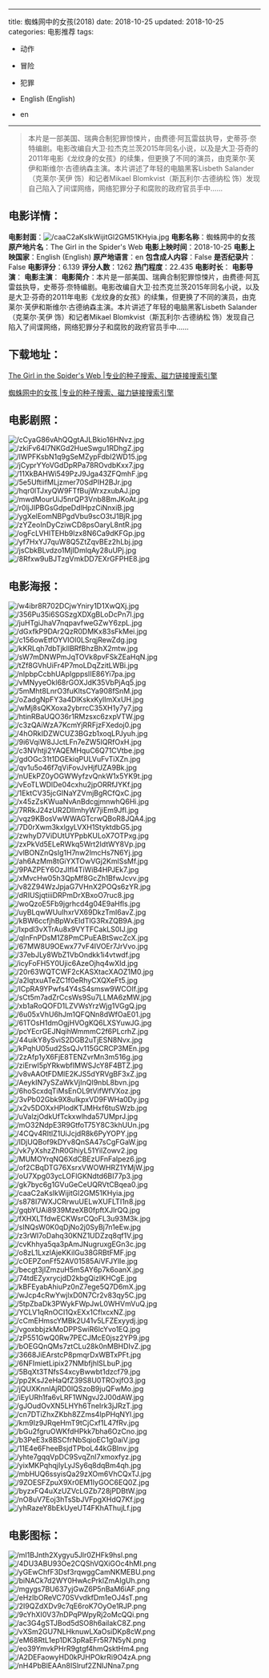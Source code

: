 
---
title: 蜘蛛网中的女孩(2018)
date: 2018-10-25
updated: 2018-10-25
categories: 电影推荐
tags:
- 动作
- 冒险
- 犯罪

- English (English)
- en
---


> 本片是一部美国、瑞典合制犯罪惊悚片，由费德·阿瓦雷兹执导，史蒂芬·奈特编剧。电影改编自大卫·拉杰克兰茨2015年同名小说，以及是大卫·芬奇的2011年电影《龙纹身的女孩》的续集，但更换了不同的演员，由克莱尔·芙伊和斯维尔·古德纳森主演。本片讲述了年轻的电脑黑客Lisbeth Salander（克莱尔·芙伊 饰）和记者Mikael Blomkvist（斯瓦利尔·古德纳松 饰）发现自己陷入了间谍网络，网络犯罪分子和腐败的政府官员手中......

## **电影详情**：

**电影封面**：<img src="https://image.tmdb.org/t/p/w200/caaC2aKsIkWijitGl2GM51KHyia.jpg" alt="/caaC2aKsIkWijitGl2GM51KHyia.jpg" title="/caaC2aKsIkWijitGl2GM51KHyia.jpg">
**电影名称**：蜘蛛网中的女孩
**原产地片名**：The Girl in the Spider's Web
**电影上映时间**：2018-10-25
**电影上映国家**：English (English)
**原产地语言**：en
**包含成人内容**：False
**是否纪录片**：False
**电影评分**：6.139
**评分人数**：1262
**热门程度**：22.435
**电影时长**：
**电影导演**：
**电影主演**：
**电影简介**：本片是一部美国、瑞典合制犯罪惊悚片，由费德·阿瓦雷兹执导，史蒂芬·奈特编剧。电影改编自大卫·拉杰克兰茨2015年同名小说，以及是大卫·芬奇的2011年电影《龙纹身的女孩》的续集，但更换了不同的演员，由克莱尔·芙伊和斯维尔·古德纳森主演。本片讲述了年轻的电脑黑客Lisbeth Salander（克莱尔·芙伊 饰）和记者Mikael Blomkvist（斯瓦利尔·古德纳松 饰）发现自己陷入了间谍网络，网络犯罪分子和腐败的政府官员手中......

## **下载地址**：
[The Girl in the Spider's Web |专业的种子搜索、磁力链接搜索引擎](https://movie.amd794.com:2083/?search=The%20Girl%20in%20the%20Spider%27s%20Web&ordering=&mode=match_phrase&page_size=10&page=1)

[蜘蛛网中的女孩 |专业的种子搜索、磁力链接搜索引擎](https://movie.amd794.com:2083/?search=%E8%9C%98%E8%9B%9B%E7%BD%91%E4%B8%AD%E7%9A%84%E5%A5%B3%E5%AD%A9&ordering=&mode=match_phrase&page_size=10&page=1)
 

## **电影剧照**：
<img src="https://image.tmdb.org/t/p/original/cCyaG86vAhQQgtAJLBkio16HNvz.jpg" alt="/cCyaG86vAhQQgtAJLBkio16HNvz.jpg" title="/cCyaG86vAhQQgtAJLBkio16HNvz.jpg"><img src="https://image.tmdb.org/t/p/original/zkiFv64l7NKGd2HueSwgu1RDhgZ.jpg" alt="/zkiFv64l7NKGd2HueSwgu1RDhgZ.jpg" title="/zkiFv64l7NKGd2HueSwgu1RDhgZ.jpg"><img src="https://image.tmdb.org/t/p/original/lWPFKsbN1q9gSeMZypFdbI2WD15.jpg" alt="/lWPFKsbN1q9gSeMZypFdbI2WD15.jpg" title="/lWPFKsbN1q9gSeMZypFdbI2WD15.jpg"><img src="https://image.tmdb.org/t/p/original/jCyprYYoVGdDpRPa78ROvdbKxx7.jpg" alt="/jCyprYYoVGdDpRPa78ROvdbKxx7.jpg" title="/jCyprYYoVGdDpRPa78ROvdbKxx7.jpg"><img src="https://image.tmdb.org/t/p/original/11XkBAHWi549PzJ9Jga43ZFQmhF.jpg" alt="/11XkBAHWi549PzJ9Jga43ZFQmhF.jpg" title="/11XkBAHWi549PzJ9Jga43ZFQmhF.jpg"><img src="https://image.tmdb.org/t/p/original/5e5UftiifMLjzmer70SdPIH2BJr.jpg" alt="/5e5UftiifMLjzmer70SdPIH2BJr.jpg" title="/5e5UftiifMLjzmer70SdPIH2BJr.jpg"><img src="https://image.tmdb.org/t/p/original/hqr0lTJxyQW9FTfBujWrxzxubAJ.jpg" alt="/hqr0lTJxyQW9FTfBujWrxzxubAJ.jpg" title="/hqr0lTJxyQW9FTfBujWrxzxubAJ.jpg"><img src="https://image.tmdb.org/t/p/original/mwdMourUiJ5nrQP3Vnb8BmJKoAt.jpg" alt="/mwdMourUiJ5nrQP3Vnb8BmJKoAt.jpg" title="/mwdMourUiJ5nrQP3Vnb8BmJKoAt.jpg"><img src="https://image.tmdb.org/t/p/original/r0ljJIPBGsGdpeDdlHpzCiNnxiB.jpg" alt="/r0ljJIPBGsGdpeDdlHpzCiNnxiB.jpg" title="/r0ljJIPBGsGdpeDdlHpzCiNnxiB.jpg"><img src="https://image.tmdb.org/t/p/original/ygXelEomNBPgdVbu9scO3tJ1BjR.jpg" alt="/ygXelEomNBPgdVbu9scO3tJ1BjR.jpg" title="/ygXelEomNBPgdVbu9scO3tJ1BjR.jpg"><img src="https://image.tmdb.org/t/p/original/zYZeoInDyCziwCD8psOaryL8ntR.jpg" alt="/zYZeoInDyCziwCD8psOaryL8ntR.jpg" title="/zYZeoInDyCziwCD8psOaryL8ntR.jpg"><img src="https://image.tmdb.org/t/p/original/ogFcLVHlTEHb9lzx8N6Ca9dKFGp.jpg" alt="/ogFcLVHlTEHb9lzx8N6Ca9dKFGp.jpg" title="/ogFcLVHlTEHb9lzx8N6Ca9dKFGp.jpg"><img src="https://image.tmdb.org/t/p/original/yf7HxYJ7quW8Q5ZtZqvBEz2hLbj.jpg" alt="/yf7HxYJ7quW8Q5ZtZqvBEz2hLbj.jpg" title="/yf7HxYJ7quW8Q5ZtZqvBEz2hLbj.jpg"><img src="https://image.tmdb.org/t/p/original/jsCbkBLvdzo1MjIDmlqAy28uUPj.jpg" alt="/jsCbkBLvdzo1MjIDmlqAy28uUPj.jpg" title="/jsCbkBLvdzo1MjIDmlqAy28uUPj.jpg"><img src="https://image.tmdb.org/t/p/original/8Rfxw9uBJTzgVmkDD7EXrGFPHE8.jpg" alt="/8Rfxw9uBJTzgVmkDD7EXrGFPHE8.jpg" title="/8Rfxw9uBJTzgVmkDD7EXrGFPHE8.jpg">

## **电影海报**：
<img src="https://image.tmdb.org/t/p/original/w4ibr8R702DCjwYniry1D1XwQXj.jpg" alt="/w4ibr8R702DCjwYniry1D1XwQXj.jpg" title="/w4ibr8R702DCjwYniry1D1XwQXj.jpg"><img src="https://image.tmdb.org/t/p/original/356Pu35i6SGSzgXDXgBLoDcPn7l.jpg" alt="/356Pu35i6SGSzgXDXgBLoDcPn7l.jpg" title="/356Pu35i6SGSzgXDXgBLoDcPn7l.jpg"><img src="https://image.tmdb.org/t/p/original/juHTgiJhaV7nqpavfweGZwY6zpL.jpg" alt="/juHTgiJhaV7nqpavfweGZwY6zpL.jpg" title="/juHTgiJhaV7nqpavfweGZwY6zpL.jpg"><img src="https://image.tmdb.org/t/p/original/dGxfkP9DAr2QzR0DMKx83sFkMei.jpg" alt="/dGxfkP9DAr2QzR0DMKx83sFkMei.jpg" title="/dGxfkP9DAr2QzR0DMKx83sFkMei.jpg"><img src="https://image.tmdb.org/t/p/original/c156owEtfOYVIOl0LSrqjRewZdg.jpg" alt="/c156owEtfOYVIOl0LSrqjRewZdg.jpg" title="/c156owEtfOYVIOl0LSrqjRewZdg.jpg"><img src="https://image.tmdb.org/t/p/original/kKRLqh7dbTjkIlBRfBhzBhX2mtw.jpg" alt="/kKRLqh7dbTjkIlBRfBhzBhX2mtw.jpg" title="/kKRLqh7dbTjkIlBRfBhzBhX2mtw.jpg"><img src="https://image.tmdb.org/t/p/original/sW7mDNWPmJqTOVk8pvFSkZEaHqN.jpg" alt="/sW7mDNWPmJqTOVk8pvFSkZEaHqN.jpg" title="/sW7mDNWPmJqTOVk8pvFSkZEaHqN.jpg"><img src="https://image.tmdb.org/t/p/original/tZf8GVhUiFr4P7moLDqZzitLWBi.jpg" alt="/tZf8GVhUiFr4P7moLDqZzitLWBi.jpg" title="/tZf8GVhUiFr4P7moLDqZzitLWBi.jpg"><img src="https://image.tmdb.org/t/p/original/nIpbpCcbhUApIgppsIIE86Yi7pa.jpg" alt="/nIpbpCcbhUApIgppsIIE86Yi7pa.jpg" title="/nIpbpCcbhUApIgppsIIE86Yi7pa.jpg"><img src="https://image.tmdb.org/t/p/original/vMNyyeOkl68rGOXJdK35VbPjAq5.jpg" alt="/vMNyyeOkl68rGOXJdK35VbPjAq5.jpg" title="/vMNyyeOkl68rGOXJdK35VbPjAq5.jpg"><img src="https://image.tmdb.org/t/p/original/5mMht8LnrO3fuKltsCYa908fSnM.jpg" alt="/5mMht8LnrO3fuKltsCYa908fSnM.jpg" title="/5mMht8LnrO3fuKltsCYa908fSnM.jpg"><img src="https://image.tmdb.org/t/p/original/oZadgNpFY3a4DlKskxKylImXxUH.jpg" alt="/oZadgNpFY3a4DlKskxKylImXxUH.jpg" title="/oZadgNpFY3a4DlKskxKylImXxUH.jpg"><img src="https://image.tmdb.org/t/p/original/wMj8sQKXoxa2ybrrcC35XH1y7y7.jpg" alt="/wMj8sQKXoxa2ybrrcC35XH1y7y7.jpg" title="/wMj8sQKXoxa2ybrrcC35XH1y7y7.jpg"><img src="https://image.tmdb.org/t/p/original/htinRBaUQO36r1RMzsxc6zxpVTW.jpg" alt="/htinRBaUQO36r1RMzsxc6zxpVTW.jpg" title="/htinRBaUQO36r1RMzsxc6zxpVTW.jpg"><img src="https://image.tmdb.org/t/p/original/c3zQAiWzA7KcmYjRRFjzFXedoj0.jpg" alt="/c3zQAiWzA7KcmYjRRFjzFXedoj0.jpg" title="/c3zQAiWzA7KcmYjRRFjzFXedoj0.jpg"><img src="https://image.tmdb.org/t/p/original/4hORkIDZWCUZ3BGzb1xoqLPJyuh.jpg" alt="/4hORkIDZWCUZ3BGzb1xoqLPJyuh.jpg" title="/4hORkIDZWCUZ3BGzb1xoqLPJyuh.jpg"><img src="https://image.tmdb.org/t/p/original/9i6VqiW8JJctLFn7eZW5IQRfOxH.jpg" alt="/9i6VqiW8JJctLFn7eZW5IQRfOxH.jpg" title="/9i6VqiW8JJctLFn7eZW5IQRfOxH.jpg"><img src="https://image.tmdb.org/t/p/original/c3NVhtji2YAQEMHquC6Q71CVtbe.jpg" alt="/c3NVhtji2YAQEMHquC6Q71CVtbe.jpg" title="/c3NVhtji2YAQEMHquC6Q71CVtbe.jpg"><img src="https://image.tmdb.org/t/p/original/gdOGc31t1DGEkiqPULVuFvTiXZn.jpg" alt="/gdOGc31t1DGEkiqPULVuFvTiXZn.jpg" title="/gdOGc31t1DGEkiqPULVuFvTiXZn.jpg"><img src="https://image.tmdb.org/t/p/original/qv1u5o46f7qViFovJvHjfUZA9Bk.jpg" alt="/qv1u5o46f7qViFovJvHjfUZA9Bk.jpg" title="/qv1u5o46f7qViFovJvHjfUZA9Bk.jpg"><img src="https://image.tmdb.org/t/p/original/nUEkPZ0yOGWWyfzvQnkW1x5YK9t.jpg" alt="/nUEkPZ0yOGWWyfzvQnkW1x5YK9t.jpg" title="/nUEkPZ0yOGWWyfzvQnkW1x5YK9t.jpg"><img src="https://image.tmdb.org/t/p/original/vEoTLWDlDe04cxhu2jpORRfJYKf.jpg" alt="/vEoTLWDlDe04cxhu2jpORRfJYKf.jpg" title="/vEoTLWDlDe04cxhu2jpORRfJYKf.jpg"><img src="https://image.tmdb.org/t/p/original/1EktCV35jcGINaYZVmjBgRCfQxC.jpg" alt="/1EktCV35jcGINaYZVmjBgRCfQxC.jpg" title="/1EktCV35jcGINaYZVmjBgRCfQxC.jpg"><img src="https://image.tmdb.org/t/p/original/x45zZsKWuaNvAnBdcgjmnwhQ6Hi.jpg" alt="/x45zZsKWuaNvAnBdcgjmnwhQ6Hi.jpg" title="/x45zZsKWuaNvAnBdcgjmnwhQ6Hi.jpg"><img src="https://image.tmdb.org/t/p/original/7RRkJ24zUR2DlImhyW7jiEm9Jfl.jpg" alt="/7RRkJ24zUR2DlImhyW7jiEm9Jfl.jpg" title="/7RRkJ24zUR2DlImhyW7jiEm9Jfl.jpg"><img src="https://image.tmdb.org/t/p/original/vqz9KBosVwWWAGTcrwQBoR8JQA4.jpg" alt="/vqz9KBosVwWWAGTcrwQBoR8JQA4.jpg" title="/vqz9KBosVwWWAGTcrwQBoR8JQA4.jpg"><img src="https://image.tmdb.org/t/p/original/7D0rXwm3kxlgyLVXH1StyktdbG5.jpg" alt="/7D0rXwm3kxlgyLVXH1StyktdbG5.jpg" title="/7D0rXwm3kxlgyLVXH1StyktdbG5.jpg"><img src="https://image.tmdb.org/t/p/original/zwhyD7ViDUtUYPpbKULoX7OTPxg.jpg" alt="/zwhyD7ViDUtUYPpbKULoX7OTPxg.jpg" title="/zwhyD7ViDUtUYPpbKULoX7OTPxg.jpg"><img src="https://image.tmdb.org/t/p/original/zxPkVd5ELeRWkq5Wrt2IdtWY8Vp.jpg" alt="/zxPkVd5ELeRWkq5Wrt2IdtWY8Vp.jpg" title="/zxPkVd5ELeRWkq5Wrt2IdtWY8Vp.jpg"><img src="https://image.tmdb.org/t/p/original/vlBONZnQsIg1H7nw2lmcHs7N6Yj.jpg" alt="/vlBONZnQsIg1H7nw2lmcHs7N6Yj.jpg" title="/vlBONZnQsIg1H7nw2lmcHs7N6Yj.jpg"><img src="https://image.tmdb.org/t/p/original/ah6AzMm8tGiYXTOwVGj2KmlSsMf.jpg" alt="/ah6AzMm8tGiYXTOwVGj2KmlSsMf.jpg" title="/ah6AzMm8tGiYXTOwVGj2KmlSsMf.jpg"><img src="https://image.tmdb.org/t/p/original/9PAZPEY6OzJIfI4TiWiB4HPJEk7.jpg" alt="/9PAZPEY6OzJIfI4TiWiB4HPJEk7.jpg" title="/9PAZPEY6OzJIfI4TiWiB4HPJEk7.jpg"><img src="https://image.tmdb.org/t/p/original/xMvcHw05h3QpMf8GcZh1BfwJcvv.jpg" alt="/xMvcHw05h3QpMf8GcZh1BfwJcvv.jpg" title="/xMvcHw05h3QpMf8GcZh1BfwJcvv.jpg"><img src="https://image.tmdb.org/t/p/original/v82Z94WzJpjaG7VHnX2POQs6zYR.jpg" alt="/v82Z94WzJpjaG7VHnX2POQs6zYR.jpg" title="/v82Z94WzJpjaG7VHnX2POQs6zYR.jpg"><img src="https://image.tmdb.org/t/p/original/dRIUSjqtiiiDRPmDrXBxoO7ruc8.jpg" alt="/dRIUSjqtiiiDRPmDrXBxoO7ruc8.jpg" title="/dRIUSjqtiiiDRPmDrXBxoO7ruc8.jpg"><img src="https://image.tmdb.org/t/p/original/woQzoE5Fb9jgrhcd4g04E9aHfls.jpg" alt="/woQzoE5Fb9jgrhcd4g04E9aHfls.jpg" title="/woQzoE5Fb9jgrhcd4g04E9aHfls.jpg"><img src="https://image.tmdb.org/t/p/original/uyBLqwWUuIhxrVX69DkzTmI6avZ.jpg" alt="/uyBLqwWUuIhxrVX69DkzTmI6avZ.jpg" title="/uyBLqwWUuIhxrVX69DkzTmI6avZ.jpg"><img src="https://image.tmdb.org/t/p/original/kBW6ccfjhBpWxEIdTlG3RxZQB9A.jpg" alt="/kBW6ccfjhBpWxEIdTlG3RxZQB9A.jpg" title="/kBW6ccfjhBpWxEIdTlG3RxZQB9A.jpg"><img src="https://image.tmdb.org/t/p/original/lxpdl3vXTrAu8x9VYTFCakLS0IJ.jpg" alt="/lxpdl3vXTrAu8x9VYTFCakLS0IJ.jpg" title="/lxpdl3vXTrAu8x9VYTFCakLS0IJ.jpg"><img src="https://image.tmdb.org/t/p/original/qInFnPDsM1Z8PmCPuEABtSwcZcX.jpg" alt="/qInFnPDsM1Z8PmCPuEABtSwcZcX.jpg" title="/qInFnPDsM1Z8PmCPuEABtSwcZcX.jpg"><img src="https://image.tmdb.org/t/p/original/67MW8U9OEwx77vF4IVOEr7JrVvo.jpg" alt="/67MW8U9OEwx77vF4IVOEr7JrVvo.jpg" title="/67MW8U9OEwx77vF4IVOEr7JrVvo.jpg"><img src="https://image.tmdb.org/t/p/original/37ebJLy8WbZ1VbOndkk1i4vtwdf.jpg" alt="/37ebJLy8WbZ1VbOndkk1i4vtwdf.jpg" title="/37ebJLy8WbZ1VbOndkk1i4vtwdf.jpg"><img src="https://image.tmdb.org/t/p/original/icyFoFH5Y0Ujic6AzeOjhq4wXId.jpg" alt="/icyFoFH5Y0Ujic6AzeOjhq4wXId.jpg" title="/icyFoFH5Y0Ujic6AzeOjhq4wXId.jpg"><img src="https://image.tmdb.org/t/p/original/20r63WQTCWF2cKASXtacXAOZ1M0.jpg" alt="/20r63WQTCWF2cKASXtacXAOZ1M0.jpg" title="/20r63WQTCWF2cKASXtacXAOZ1M0.jpg"><img src="https://image.tmdb.org/t/p/original/a2lqtxuATeZC1f0eRhyCXQXeFt5.jpg" alt="/a2lqtxuATeZC1f0eRhyCXQXeFt5.jpg" title="/a2lqtxuATeZC1f0eRhyCXQXeFt5.jpg"><img src="https://image.tmdb.org/t/p/original/lCpRA9YPwfs4Y4sS4smsw9WCOIf.jpg" alt="/lCpRA9YPwfs4Y4sS4smsw9WCOIf.jpg" title="/lCpRA9YPwfs4Y4sS4smsw9WCOIf.jpg"><img src="https://image.tmdb.org/t/p/original/sCt5m7adZrCcsWs9Su7LLMA6zMW.jpg" alt="/sCt5m7adZrCcsWs9Su7LLMA6zMW.jpg" title="/sCt5m7adZrCcsWs9Su7LLMA6zMW.jpg"><img src="https://image.tmdb.org/t/p/original/xb1aRoQOFD1LZVWsYrzWjg1VGgQ.jpg" alt="/xb1aRoQOFD1LZVWsYrzWjg1VGgQ.jpg" title="/xb1aRoQOFD1LZVWsYrzWjg1VGgQ.jpg"><img src="https://image.tmdb.org/t/p/original/6u05xVhU6hJm1QFQNn8dWfOaE01.jpg" alt="/6u05xVhU6hJm1QFQNn8dWfOaE01.jpg" title="/6u05xVhU6hJm1QFQNn8dWfOaE01.jpg"><img src="https://image.tmdb.org/t/p/original/61TOsH1dmOgjHVOgKQ6LXSYuwJG.jpg" alt="/61TOsH1dmOgjHVOgKQ6LXSYuwJG.jpg" title="/61TOsH1dmOgjHVOgKQ6LXSYuwJG.jpg"><img src="https://image.tmdb.org/t/p/original/pcYEcrGEJNqihWmmmC2f6PLcrhZ.jpg" alt="/pcYEcrGEJNqihWmmmC2f6PLcrhZ.jpg" title="/pcYEcrGEJNqihWmmmC2f6PLcrhZ.jpg"><img src="https://image.tmdb.org/t/p/original/44uikY8ySviS2DGB2uTjESN8Nvx.jpg" alt="/44uikY8ySviS2DGB2uTjESN8Nvx.jpg" title="/44uikY8ySviS2DGB2uTjESN8Nvx.jpg"><img src="https://image.tmdb.org/t/p/original/kPqhU05ud2SsQJv115GCRCP3MEn.jpg" alt="/kPqhU05ud2SsQJv115GCRCP3MEn.jpg" title="/kPqhU05ud2SsQJv115GCRCP3MEn.jpg"><img src="https://image.tmdb.org/t/p/original/2zAfp1yX6FjE8TENZvrMn3m516g.jpg" alt="/2zAfp1yX6FjE8TENZvrMn3m516g.jpg" title="/2zAfp1yX6FjE8TENZvrMn3m516g.jpg"><img src="https://image.tmdb.org/t/p/original/ziErwI5pYRkwbfIMWSJcY8F4BTZ.jpg" alt="/ziErwI5pYRkwbfIMWSJcY8F4BTZ.jpg" title="/ziErwI5pYRkwbfIMWSJcY8F4BTZ.jpg"><img src="https://image.tmdb.org/t/p/original/v8vAAOtFDMlE2KJS5dYRVgBF3xZ.jpg" alt="/v8vAAOtFDMlE2KJS5dYRVgBF3xZ.jpg" title="/v8vAAOtFDMlE2KJS5dYRVgBF3xZ.jpg"><img src="https://image.tmdb.org/t/p/original/AeykIN7ySZaWkVjInQI9nbL8bvn.jpg" alt="/AeykIN7ySZaWkVjInQI9nbL8bvn.jpg" title="/AeykIN7ySZaWkVjInQI9nbL8bvn.jpg"><img src="https://image.tmdb.org/t/p/original/6hoScxdqTiMsEnOL9tVifWfVXoz.jpg" alt="/6hoScxdqTiMsEnOL9tVifWfVXoz.jpg" title="/6hoScxdqTiMsEnOL9tVifWfVXoz.jpg"><img src="https://image.tmdb.org/t/p/original/3vPb02Gbk9X8uIkpxVD9FWHa0Dy.jpg" alt="/3vPb02Gbk9X8uIkpxVD9FWHa0Dy.jpg" title="/3vPb02Gbk9X8uIkpxVD9FWHa0Dy.jpg"><img src="https://image.tmdb.org/t/p/original/x2v5DOXxHPlodKTJMHxf6tuSWzb.jpg" alt="/x2v5DOXxHPlodKTJMHxf6tuSWzb.jpg" title="/x2v5DOXxHPlodKTJMHxf6tuSWzb.jpg"><img src="https://image.tmdb.org/t/p/original/uValzjOdkUfTckxwlhda57UMprJ.jpg" alt="/uValzjOdkUfTckxwlhda57UMprJ.jpg" title="/uValzjOdkUfTckxwlhda57UMprJ.jpg"><img src="https://image.tmdb.org/t/p/original/mO32NdpE3R9GtfoT75Y8C3khUUn.jpg" alt="/mO32NdpE3R9GtfoT75Y8C3khUUn.jpg" title="/mO32NdpE3R9GtfoT75Y8C3khUUn.jpg"><img src="https://image.tmdb.org/t/p/original/4CQv4RItlZ1UiJcjdR8k6PyYOPY.jpg" alt="/4CQv4RItlZ1UiJcjdR8k6PyYOPY.jpg" title="/4CQv4RItlZ1UiJcjdR8k6PyYOPY.jpg"><img src="https://image.tmdb.org/t/p/original/lDjUQBof9kDYv8QnSA47sCgFGaW.jpg" alt="/lDjUQBof9kDYv8QnSA47sCgFGaW.jpg" title="/lDjUQBof9kDYv8QnSA47sCgFGaW.jpg"><img src="https://image.tmdb.org/t/p/original/vk7yXshzZhR0GhiyL51YilZowv2.jpg" alt="/vk7yXshzZhR0GhiyL51YilZowv2.jpg" title="/vk7yXshzZhR0GhiyL51YilZowv2.jpg"><img src="https://image.tmdb.org/t/p/original/MUMOYrqNQ6XdCBEzUFnFalpez6.jpg" alt="/MUMOYrqNQ6XdCBEzUFnFalpez6.jpg" title="/MUMOYrqNQ6XdCBEzUFnFalpez6.jpg"><img src="https://image.tmdb.org/t/p/original/of2CBqDTG76XsrxVWOWHRZ1YMjW.jpg" alt="/of2CBqDTG76XsrxVWOWHRZ1YMjW.jpg" title="/of2CBqDTG76XsrxVWOWHRZ1YMjW.jpg"><img src="https://image.tmdb.org/t/p/original/oU7Xpg03ycLOFlGKNdtd6BI77p3.jpg" alt="/oU7Xpg03ycLOFlGKNdtd6BI77p3.jpg" title="/oU7Xpg03ycLOFlGKNdtd6BI77p3.jpg"><img src="https://image.tmdb.org/t/p/original/gk7byc6g1GVuGeCeUQRVtCBqea0.jpg" alt="/gk7byc6g1GVuGeCeUQRVtCBqea0.jpg" title="/gk7byc6g1GVuGeCeUQRVtCBqea0.jpg"><img src="https://image.tmdb.org/t/p/original/caaC2aKsIkWijitGl2GM51KHyia.jpg" alt="/caaC2aKsIkWijitGl2GM51KHyia.jpg" title="/caaC2aKsIkWijitGl2GM51KHyia.jpg"><img src="https://image.tmdb.org/t/p/original/s878I7WXJCRrwuUELwXUFLTI1n8.jpg" alt="/s878I7WXJCRrwuUELwXUFLTI1n8.jpg" title="/s878I7WXJCRrwuUELwXUFLTI1n8.jpg"><img src="https://image.tmdb.org/t/p/original/gqbYUAi8939MzeXB0fpftXJlrQQ.jpg" alt="/gqbYUAi8939MzeXB0fpftXJlrQQ.jpg" title="/gqbYUAi8939MzeXB0fpftXJlrQQ.jpg"><img src="https://image.tmdb.org/t/p/original/fXHXLTfdwECKWsrCQoFL3u93M3k.jpg" alt="/fXHXLTfdwECKWsrCQoFL3u93M3k.jpg" title="/fXHXLTfdwECKWsrCQoFL3u93M3k.jpg"><img src="https://image.tmdb.org/t/p/original/sINQsW0K0qDjNo2j0SyBj7n1eEw.jpg" alt="/sINQsW0K0qDjNo2j0SyBj7n1eEw.jpg" title="/sINQsW0K0qDjNo2j0SyBj7n1eEw.jpg"><img src="https://image.tmdb.org/t/p/original/z3rWI7oDahq30KNZ1UDZzq8qf1V.jpg" alt="/z3rWI7oDahq30KNZ1UDZzq8qf1V.jpg" title="/z3rWI7oDahq30KNZ1UDZzq8qf1V.jpg"><img src="https://image.tmdb.org/t/p/original/cvKhhya5qa3pAmJNugruxgEGn3c.jpg" alt="/cvKhhya5qa3pAmJNugruxgEGn3c.jpg" title="/cvKhhya5qa3pAmJNugruxgEGn3c.jpg"><img src="https://image.tmdb.org/t/p/original/o8zL1LxzlAjeKKilGu38GRBtFMF.jpg" alt="/o8zL1LxzlAjeKKilGu38GRBtFMF.jpg" title="/o8zL1LxzlAjeKKilGu38GRBtFMF.jpg"><img src="https://image.tmdb.org/t/p/original/cOEPZonFf52AV01585AiVFJYlle.jpg" alt="/cOEPZonFf52AV01585AiVFJYlle.jpg" title="/cOEPZonFf52AV01585AiVFJYlle.jpg"><img src="https://image.tmdb.org/t/p/original/becgt3jIZmzuH5mSAY6p7k6oanX.jpg" alt="/becgt3jIZmzuH5mSAY6p7k6oanX.jpg" title="/becgt3jIZmzuH5mSAY6p7k6oanX.jpg"><img src="https://image.tmdb.org/t/p/original/74tdEZyxrycjdD2kbgQizIKHCgE.jpg" alt="/74tdEZyxrycjdD2kbgQizIKHCgE.jpg" title="/74tdEZyxrycjdD2kbgQizIKHCgE.jpg"><img src="https://image.tmdb.org/t/p/original/kBFEyabAhiuPz0nZ7ege5Q7D6mX.jpg" alt="/kBFEyabAhiuPz0nZ7ege5Q7D6mX.jpg" title="/kBFEyabAhiuPz0nZ7ege5Q7D6mX.jpg"><img src="https://image.tmdb.org/t/p/original/wJcp4cRwYwjlxD0N7Cr2v83qy5C.jpg" alt="/wJcp4cRwYwjlxD0N7Cr2v83qy5C.jpg" title="/wJcp4cRwYwjlxD0N7Cr2v83qy5C.jpg"><img src="https://image.tmdb.org/t/p/original/5tpZbaDk3PWykFWpJwL0WHVmVuQ.jpg" alt="/5tpZbaDk3PWykFWpJwL0WHVmVuQ.jpg" title="/5tpZbaDk3PWykFWpJwL0WHVmVuQ.jpg"><img src="https://image.tmdb.org/t/p/original/YCLV1qRnOCI1QxEXx1CflxcxNZ.jpg" alt="/YCLV1qRnOCI1QxEXx1CflxcxNZ.jpg" title="/YCLV1qRnOCI1QxEXx1CflxcxNZ.jpg"><img src="https://image.tmdb.org/t/p/original/cCmEHmscYMBk2U41v5LFZExyydj.jpg" alt="/cCmEHmscYMBk2U41v5LFZExyydj.jpg" title="/cCmEHmscYMBk2U41v5LFZExyydj.jpg"><img src="https://image.tmdb.org/t/p/original/vgoxbbjzkMoDPPSwiR6lcYvo1EQ.jpg" alt="/vgoxbbjzkMoDPPSwiR6lcYvo1EQ.jpg" title="/vgoxbbjzkMoDPPSwiR6lcYvo1EQ.jpg"><img src="https://image.tmdb.org/t/p/original/zP551GwQ0Rw7PECJMcE0jsz2YP9.jpg" alt="/zP551GwQ0Rw7PECJMcE0jsz2YP9.jpg" title="/zP551GwQ0Rw7PECJMcE0jsz2YP9.jpg"><img src="https://image.tmdb.org/t/p/original/bOEGQnQMs7ztCLu28k0nMBHDIvZ.jpg" alt="/bOEGQnQMs7ztCLu28k0nMBHDIvZ.jpg" title="/bOEGQnQMs7ztCLu28k0nMBHDIvZ.jpg"><img src="https://image.tmdb.org/t/p/original/3668JiEArstcP8pmqrDxWBTxPFt.jpg" alt="/3668JiEArstcP8pmqrDxWBTxPFt.jpg" title="/3668JiEArstcP8pmqrDxWBTxPFt.jpg"><img src="https://image.tmdb.org/t/p/original/6NFImietLipix27NMbfjhlSLbuP.jpg" alt="/6NFImietLipix27NMbfjhlSLbuP.jpg" title="/6NFImietLipix27NMbfjhlSLbuP.jpg"><img src="https://image.tmdb.org/t/p/original/5BqXt3TNfsS4xcyBwwbt1dzcf79.jpg" alt="/5BqXt3TNfsS4xcyBwwbt1dzcf79.jpg" title="/5BqXt3TNfsS4xcyBwwbt1dzcf79.jpg"><img src="https://image.tmdb.org/t/p/original/pp2KsJ2eHaQfZ39S8U0TROxjfO3.jpg" alt="/pp2KsJ2eHaQfZ39S8U0TROxjfO3.jpg" title="/pp2KsJ2eHaQfZ39S8U0TROxjfO3.jpg"><img src="https://image.tmdb.org/t/p/original/jQUXKnnlAjRD0lQSzoB9juQFwMo.jpg" alt="/jQUXKnnlAjRD0lQSzoB9juQFwMo.jpg" title="/jQUXKnnlAjRD0lQSzoB9juQFwMo.jpg"><img src="https://image.tmdb.org/t/p/original/iEyURh1fa6vLRF1WNgvJ2J00dAW.jpg" alt="/iEyURh1fa6vLRF1WNgvJ2J00dAW.jpg" title="/iEyURh1fa6vLRF1WNgvJ2J00dAW.jpg"><img src="https://image.tmdb.org/t/p/original/gJOudOvXN5LHYh6TneIrk3jJRzT.jpg" alt="/gJOudOvXN5LHYh6TneIrk3jJRzT.jpg" title="/gJOudOvXN5LHYh6TneIrk3jJRzT.jpg"><img src="https://image.tmdb.org/t/p/original/cn7DTiZhxZKbh8ZZms4IpPHqNYl.jpg" alt="/cn7DTiZhxZKbh8ZZms4IpPHqNYl.jpg" title="/cn7DTiZhxZKbh8ZZms4IpPHqNYl.jpg"><img src="https://image.tmdb.org/t/p/original/km9Iz9JRqeHmT9tCjCxf1L47fRv.jpg" alt="/km9Iz9JRqeHmT9tCjCxf1L47fRv.jpg" title="/km9Iz9JRqeHmT9tCjCxf1L47fRv.jpg"><img src="https://image.tmdb.org/t/p/original/bGu2fgruOWKfdHPkk7bha6OzCno.jpg" alt="/bGu2fgruOWKfdHPkk7bha6OzCno.jpg" title="/bGu2fgruOWKfdHPkk7bha6OzCno.jpg"><img src="https://image.tmdb.org/t/p/original/b3PeE3x8BSCfrNbSqioEC1g0aiV.jpg" alt="/b3PeE3x8BSCfrNbSqioEC1g0aiV.jpg" title="/b3PeE3x8BSCfrNbSqioEC1g0aiV.jpg"><img src="https://image.tmdb.org/t/p/original/11E4e6FheeBsjdTPboL44kGBInv.jpg" alt="/11E4e6FheeBsjdTPboL44kGBInv.jpg" title="/11E4e6FheeBsjdTPboL44kGBInv.jpg"><img src="https://image.tmdb.org/t/p/original/yhte7gqqVpDC9SvqZnI7xmoxfyz.jpg" alt="/yhte7gqqVpDC9SvqZnI7xmoxfyz.jpg" title="/yhte7gqqVpDC9SvqZnI7xmoxfyz.jpg"><img src="https://image.tmdb.org/t/p/original/yixMKPqhqjIyLyJSy6q8dqBm4qh.jpg" alt="/yixMKPqhqjIyLyJSy6q8dqBm4qh.jpg" title="/yixMKPqhqjIyLyJSy6q8dqBm4qh.jpg"><img src="https://image.tmdb.org/t/p/original/mbHUQ6ssyisQa29zXOm6VhCQxTJ.jpg" alt="/mbHUQ6ssyisQa29zXOm6VhCQxTJ.jpg" title="/mbHUQ6ssyisQa29zXOm6VhCQxTJ.jpg"><img src="https://image.tmdb.org/t/p/original/9ZOESFZpuX9Xr0EM1IyGOC6EQ0Z.jpg" alt="/9ZOESFZpuX9Xr0EM1IyGOC6EQ0Z.jpg" title="/9ZOESFZpuX9Xr0EM1IyGOC6EQ0Z.jpg"><img src="https://image.tmdb.org/t/p/original/byzxFQ4uXzUZVcLGZb728jPDBtW.jpg" alt="/byzxFQ4uXzUZVcLGZb728jPDBtW.jpg" title="/byzxFQ4uXzUZVcLGZb728jPDBtW.jpg"><img src="https://image.tmdb.org/t/p/original/nO8uV7Eoj3hTsSbJVFpgXHdQ7Kf.jpg" alt="/nO8uV7Eoj3hTsSbJVFpgXHdQ7Kf.jpg" title="/nO8uV7Eoj3hTsSbJVFpgXHdQ7Kf.jpg"><img src="https://image.tmdb.org/t/p/original/yhRazeY8bEkUyeUT4FKhAThujLf.jpg" alt="/yhRazeY8bEkUyeUT4FKhAThujLf.jpg" title="/yhRazeY8bEkUyeUT4FKhAThujLf.jpg">

## **电影图标**：
<img src="https://image.tmdb.org/t/p/original/mI1BJnth2Xygyu5Jlr0ZHFk9hsl.png" alt="/mI1BJnth2Xygyu5Jlr0ZHFk9hsl.png" title="/mI1BJnth2Xygyu5Jlr0ZHFk9hsl.png"><img src="https://image.tmdb.org/t/p/original/4DU3ABU93Oe2CQShVQXiGOc4hMI.png" alt="/4DU3ABU93Oe2CQShVQXiGOc4hMI.png" title="/4DU3ABU93Oe2CQShVQXiGOc4hMI.png"><img src="https://image.tmdb.org/t/p/original/yGEwChfF3Dsf3rqwggCamNKMEBU.png" alt="/yGEwChfF3Dsf3rqwggCamNKMEBU.png" title="/yGEwChfF3Dsf3rqwggCamNKMEBU.png"><img src="https://image.tmdb.org/t/p/original/biNACk7d2WY0HwAcPrklZmAIgUh.png" alt="/biNACk7d2WY0HwAcPrklZmAIgUh.png" title="/biNACk7d2WY0HwAcPrklZmAIgUh.png"><img src="https://image.tmdb.org/t/p/original/mgygs7BU637yjGwZ6P5nBaM6iAF.png" alt="/mgygs7BU637yjGwZ6P5nBaM6iAF.png" title="/mgygs7BU637yjGwZ6P5nBaM6iAF.png"><img src="https://image.tmdb.org/t/p/original/eHzIbOReVC70SVvdkfDm1eOJ4sT.png" alt="/eHzIbOReVC70SVvdkfDm1eOJ4sT.png" title="/eHzIbOReVC70SVvdkfDm1eOJ4sT.png"><img src="https://image.tmdb.org/t/p/original/2I9QZdXDv9c7qE6roK7OyOe1RJP.png" alt="/2I9QZdXDv9c7qE6roK7OyOe1RJP.png" title="/2I9QZdXDv9c7qE6roK7OyOe1RJP.png"><img src="https://image.tmdb.org/t/p/original/9cYhXI0V37nDPqPWpyRj2oMcQQi.png" alt="/9cYhXI0V37nDPqPWpyRj2oMcQQi.png" title="/9cYhXI0V37nDPqPWpyRj2oMcQQi.png"><img src="https://image.tmdb.org/t/p/original/ac3G4gSTJBod5dSO8h6ailakC8Z.png" alt="/ac3G4gSTJBod5dSO8h6ailakC8Z.png" title="/ac3G4gSTJBod5dSO8h6ailakC8Z.png"><img src="https://image.tmdb.org/t/p/original/vXSm2GU7NLHknuwLXaOsiDKp8cW.png" alt="/vXSm2GU7NLHknuwLXaOsiDKp8cW.png" title="/vXSm2GU7NLHknuwLXaOsiDKp8cW.png"><img src="https://image.tmdb.org/t/p/original/eM68RtL1ep1DK3pRaEFr5R7N5yN.png" alt="/eM68RtL1ep1DK3pRaEFr5R7N5yN.png" title="/eM68RtL1ep1DK3pRaEFr5R7N5yN.png"><img src="https://image.tmdb.org/t/p/original/eo39YmvkPHrR9gtgf4hmQsktHm4.png" alt="/eo39YmvkPHrR9gtgf4hmQsktHm4.png" title="/eo39YmvkPHrR9gtgf4hmQsktHm4.png"><img src="https://image.tmdb.org/t/p/original/A2DEFaowyHD0kPJHPOkrRi9O4zA.png" alt="/A2DEFaowyHD0kPJHPOkrRi9O4zA.png" title="/A2DEFaowyHD0kPJHPOkrRi9O4zA.png"><img src="https://image.tmdb.org/t/p/original/nH4PbBlEAAn8ISlruf2ZNIJNna7.png" alt="/nH4PbBlEAAn8ISlruf2ZNIJNna7.png" title="/nH4PbBlEAAn8ISlruf2ZNIJNna7.png">

